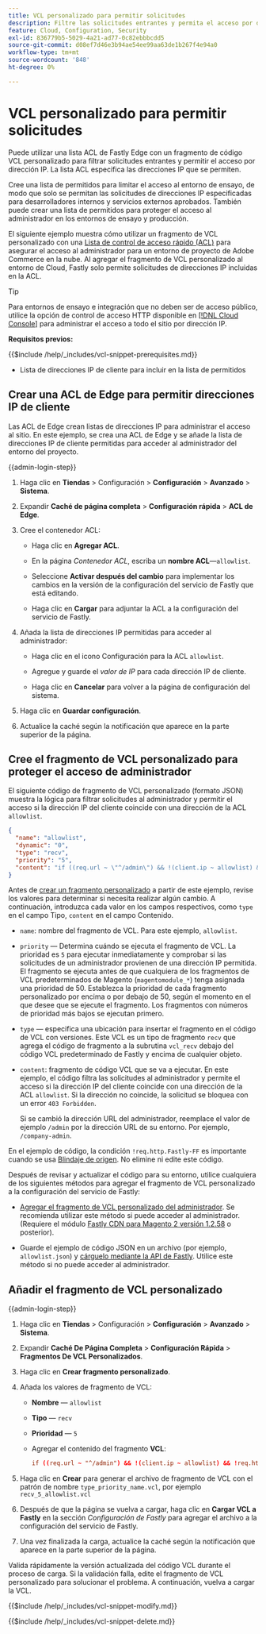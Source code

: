 ```yaml
---
title: VCL personalizado para permitir solicitudes
description: Filtre las solicitudes entrantes y permita el acceso por dirección IP a los sitios de Adobe Commerce mediante una lista ACL de Fastly Edge y un fragmento de VCL personalizado.
feature: Cloud, Configuration, Security
exl-id: 836779b5-5029-4a21-ad77-0c82ebbbcdd5
source-git-commit: d08ef7d46e3b94ae54ee99aa63de1b267f4e94a0
workflow-type: tm+mt
source-wordcount: '848'
ht-degree: 0%

---
```


# VCL personalizado para permitir solicitudes

Puede utilizar una lista ACL de Fastly Edge con un fragmento de código VCL personalizado para filtrar solicitudes entrantes y permitir el acceso por dirección IP. La lista ACL especifica las direcciones IP que se permiten.

Cree una lista de permitidos para limitar el acceso al entorno de ensayo, de modo que solo se permitan las solicitudes de direcciones IP especificadas para desarrolladores internos y servicios externos aprobados. También puede crear una lista de permitidos para proteger el acceso al administrador en los entornos de ensayo y producción.

El siguiente ejemplo muestra cómo utilizar un fragmento de VCL personalizado con una [Lista de control de acceso rápido (ACL)](https://docs.fastly.com/guides/access-control-lists/about-acls) para asegurar el acceso al administrador para un entorno de proyecto de Adobe Commerce en la nube. Al agregar el fragmento de VCL personalizado al entorno de Cloud, Fastly solo permite solicitudes de direcciones IP incluidas en la ACL.

>[!TIP]
>
>Para entornos de ensayo e integración que no deben ser de acceso público, utilice la opción de control de acceso HTTP disponible en [[!DNL Cloud Console]](../project/overview.md#access-the-project-web-interface) para administrar el acceso a todo el sitio por dirección IP.

**Requisitos previos:**


{{$include /help/_includes/vcl-snippet-prerequisites.md}}

- Lista de direcciones IP de cliente para incluir en la lista de permitidos

## Crear una ACL de Edge para permitir direcciones IP de cliente

Las ACL de Edge crean listas de direcciones IP para administrar el acceso al sitio. En este ejemplo, se crea una ACL de Edge y se añade la lista de direcciones IP de cliente permitidas para acceder al administrador del entorno del proyecto.

{{admin-login-step}}

1. Haga clic en **Tiendas** > Configuración > **Configuración** > **Avanzado** > **Sistema**.

1. Expandir **Caché de página completa** > **Configuración rápida** > **ACL de Edge**.

1. Cree el contenedor ACL:

   - Haga clic en **Agregar ACL**.

   - En la página *Contenedor ACL*, escriba un **nombre ACL**—`allowlist`.

   - Seleccione **Activar después del cambio** para implementar los cambios en la versión de la configuración del servicio de Fastly que está editando.

   - Haga clic en **Cargar** para adjuntar la ACL a la configuración del servicio de Fastly.

1. Añada la lista de direcciones IP permitidas para acceder al administrador:

   - Haga clic en el icono Configuración para la ACL `allowlist`.

   - Agregue y guarde el *valor de IP* para cada dirección IP de cliente.

   - Haga clic en **Cancelar** para volver a la página de configuración del sistema.

1. Haga clic en **Guardar configuración**.

1. Actualice la caché según la notificación que aparece en la parte superior de la página.

## Cree el fragmento de VCL personalizado para proteger el acceso de administrador

El siguiente código de fragmento de VCL personalizado (formato JSON) muestra la lógica para filtrar solicitudes al administrador y permitir el acceso si la dirección IP del cliente coincide con una dirección de la ACL `allowlist`.

```json
{
  "name": "allowlist",
  "dynamic": "0",
  "type": "recv",
  "priority": "5",
  "content": "if ((req.url ~ \"^/admin\") && !(client.ip ~ allowlist) && !req.http.Fastly-FF) { error 403 \"Forbidden\"; }"
}
```

Antes de [crear un fragmento personalizado](https://experienceleague.adobe.com/docs/commerce-on-cloud/user-guide/cdn/custom-vcl-snippets/fastly-vcl-allowlist.html#add-the-custom-vcl-snippet) a partir de este ejemplo, revise los valores para determinar si necesita realizar algún cambio. A continuación, introduzca cada valor en los campos respectivos, como `type` en el campo Tipo, `content` en el campo Contenido.

- `name`: nombre del fragmento de VCL. Para este ejemplo, `allowlist`.

- `priority` — Determina cuándo se ejecuta el fragmento de VCL. La prioridad es `5` para ejecutar inmediatamente y comprobar si las solicitudes de un administrador provienen de una dirección IP permitida. El fragmento se ejecuta antes de que cualquiera de los fragmentos de VCL predeterminados de Magento (`magentomodule_*`) tenga asignada una prioridad de 50. Establezca la prioridad de cada fragmento personalizado por encima o por debajo de 50, según el momento en el que desee que se ejecute el fragmento. Los fragmentos con números de prioridad más bajos se ejecutan primero.

- `type` — especifica una ubicación para insertar el fragmento en el código de VCL con versiones. Este VCL es un tipo de fragmento `recv` que agrega el código de fragmento a la subrutina `vcl_recv` debajo del código VCL predeterminado de Fastly y encima de cualquier objeto.

- `content`: fragmento de código VCL que se va a ejecutar. En este ejemplo, el código filtra las solicitudes al administrador y permite el acceso si la dirección IP del cliente coincide con una dirección de la ACL `allowlist`. Si la dirección no coincide, la solicitud se bloquea con un error `403 Forbidden`.

  Si se cambió la dirección URL del administrador, reemplace el valor de ejemplo `/admin` por la dirección URL de su entorno. Por ejemplo, `/company-admin`.

En el ejemplo de código, la condición `!req.http.Fastly-FF` es importante cuando se usa [Blindaje de origen](fastly-custom-cache-configuration.md#configure-back-ends-and-origin-shielding). No elimine ni edite este código.

Después de revisar y actualizar el código para su entorno, utilice cualquiera de los siguientes métodos para agregar el fragmento de VCL personalizado a la configuración del servicio de Fastly:

- [Agregar el fragmento de VCL personalizado del administrador](#add-the-custom-vcl-snippet). Se recomienda utilizar este método si puede acceder al administrador. (Requiere el módulo [Fastly CDN para Magento 2 versión 1.2.58](fastly-configuration.md#upgrade) o posterior).

- Guarde el ejemplo de código JSON en un archivo (por ejemplo, `allowlist.json`) y [cárguelo mediante la API de Fastly](fastly-vcl-custom-snippets.md#manage-custom-vcl-snippets-using-the-api). Utilice este método si no puede acceder al administrador.

## Añadir el fragmento de VCL personalizado

{{admin-login-step}}

1. Haga clic en **Tiendas** > Configuración > **Configuración** > **Avanzado** > **Sistema**.

1. Expandir **Caché De Página Completa** > **Configuración Rápida** > **Fragmentos De VCL Personalizados**.

1. Haga clic en **Crear fragmento personalizado**.

1. Añada los valores de fragmento de VCL:

   - **Nombre** — `allowlist`

   - **Tipo** — `recv`

   - **Prioridad** — `5`

   - Agregar el contenido del fragmento **VCL**:

     ```conf
     if ((req.url ~ "^/admin") && !(client.ip ~ allowlist) && !req.http.Fastly-FF) { error 403 "Forbidden";}
     ```

1. Haga clic en **Crear** para generar el archivo de fragmento de VCL con el patrón de nombre `type_priority_name.vcl`, por ejemplo `recv_5_allowlist.vcl`

1. Después de que la página se vuelva a cargar, haga clic en **Cargar VCL a Fastly** en la sección *Configuración de Fastly* para agregar el archivo a la configuración del servicio de Fastly.

1. Una vez finalizada la carga, actualice la caché según la notificación que aparece en la parte superior de la página.

Valida rápidamente la versión actualizada del código VCL durante el proceso de carga. Si la validación falla, edite el fragmento de VCL personalizado para solucionar el problema. A continuación, vuelva a cargar la VCL.

{{$include /help/_includes/vcl-snippet-modify.md}}

{{$include /help/_includes/vcl-snippet-delete.md}}

<!-- Last updated from includes: 2025-01-27 17:16:28 -->
